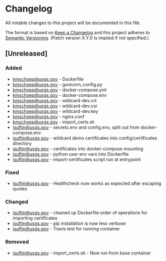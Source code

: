 # Changelog
All notable changes to this project will be documented in this file.

The format is based on [Keep a Changelog](http://keepachangelog.com/en/1.0.0/)
and this project adheres to [Semantic Versioning](http://semver.org/spec/v2.0.0.html). (Patch version X.Y.0 is implied if not specified.)

## [Unreleased]
### Added
- kmschoep@usgs.gov - Dockerfile
- kmschoep@usgs.gov - gunicorn_config.py
- kmschoep@usgs.gov - docker-compose.yml
- kmschoep@usgs.gov - docker-compose.env
- kmschoep@usgs.gov - wildcard-dev.crt
- kmschoep@usgs.gov - wildcard-dev.csr
- kmschoep@usgs.gov - wildcard-dev.key
- kmschoep@usgs.gov - nginx.conf
- kmschoep@usgs.gov - import_certs.sh
- isuftin@usgs.gov - secrets.env and config.env, split out from docker-compose.env
- isuftin@usgs.gov - wildcard demo certificates into config/certificates directory
- isuftin@usgs.gov - certificates into docker-compose mounting  
- isuftin@usgs.gov - python user env vars into Dockerfile
- isuftin@usgs.gov - import-certificates script run at entrypoint

### Fixed
- isuftin@usgs.gov - Healthcheck now works as expected after escaping quotes

### Changed
- isuftin@usgs.gov - cleaned up Dockerfile order of operations for importing certificates
- isuftin@usgs.gov - pip installation is now less verbose
- isuftin@usgs.gov - Travis test for running container

### Removed
- isuftin@usgs.gov - import_certs.sh - Now run from base container
